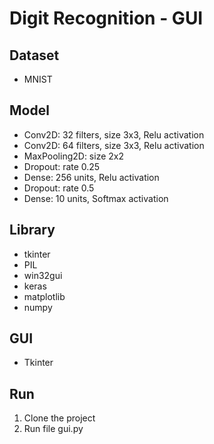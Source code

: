 # Digit Recognition - GUI

## Dataset
* MNIST

## Model
* Conv2D: 32 filters, size 3x3, Relu activation
* Conv2D: 64 filters, size 3x3, Relu activation
* MaxPooling2D: size 2x2
* Dropout: rate 0.25
* Dense: 256 units, Relu activation
* Dropout: rate 0.5
* Dense: 10 units, Softmax activation

## Library
* tkinter
* PIL
* win32gui
* keras
* matplotlib
* numpy

## GUI
* Tkinter

## Run
1. Clone the project
2. Run file gui.py